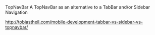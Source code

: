 TopNavBar
A TopNavBar as an alternative to a TabBar and/or Sidebar Navigation

http://tobiastheil.com/mobile-development-tabbar-vs-sidebar-vs-topnavbar/